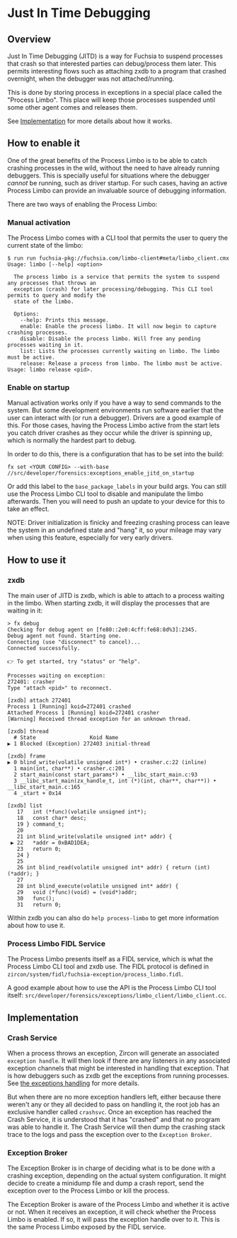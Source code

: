 # Just In Time Debugging

## Overview

Just In Time Debugging (JITD) is a way for Fuchsia to suspend processes that crash so that
interested parties can debug/process them later. This permits interesting flows such as attaching
zxdb to a program that crashed overnight, when the debugger was not attached/running.

This is done by storing process in exceptions in a special place called the "Process Limbo". This
place will keep those processes suspended until some other agent comes and releases them.

See [Implementation](#implementation) for more details about how it works.

## How to enable it

One of the great benefits of the Process Limbo is to be able to catch crashing processes in the
wild, without the need to have already running debuggers. This is specially useful for situations
where the debugger *cannot* be running, such as driver startup. For such cases, having an active
Process Limbo can provide an invaluable source of debugging information.

There are two ways of enabling the Process Limbo:

### Manual activation

The Process Limbo comes with a CLI tool that permits the user to query the current state of the
limbo:

```
$ run run fuchsia-pkg://fuchsia.com/limbo-client#meta/limbo_client.cmx
Usage: limbo [--help] <option>

  The process limbo is a service that permits the system to suspend any processes that throws an
  exception (crash) for later processing/debugging. This CLI tool permits to query and modify the
  state of the limbo.

  Options:
    --help: Prints this message.
    enable: Enable the process limbo. It will now begin to capture crashing processes.
    disable: Disable the process limbo. Will free any pending processes waiting in it.
    list: Lists the processes currently waiting on limbo. The limbo must be active.
    release: Release a process from limbo. The limbo must be active. Usage: limbo release <pid>.
```

### Enable on startup

Manual activation works only if you have a way to send commands to the system. But some development
environments run software earlier that the user can interact with (or run a debugger). Drivers are a
good example of this. For those cases, having the Process Limbo active from the start lets you catch
driver crashes as they occur while the driver is spinning up, which is normally the hardest part to
debug.

In order to do this, there is a configuration that has to be set into the build:

```
fx set <YOUR CONFIG> --with-base //src/developer/forensics:exceptions_enable_jitd_on_startup
```

Or add this label to the `base_package_labels` in your build args. You can still use the Process
Limbo CLI tool to disable and manipulate the limbo afterwards. Then you will need to push an update
to your device for this to take an effect.

NOTE: Driver initialization is finicky and freezing crashing process can leave the system in an
undefined state and "hang" it, so your mileage may vary when using this feature, especially for very
early drivers.

## How to use it

### zxdb

The main user of JITD is zxdb, which is able to attach to a process waiting in the limbo. When
starting zxdb, it will display the processes that are waiting in it:

```
> fx debug
Checking for debug agent on [fe80::2e0:4cff:fe68:8d%3]:2345.
Debug agent not found. Starting one.
Connecting (use "disconnect" to cancel)...
Connected successfully.

👉 To get started, try "status" or "help".

Processes waiting on exception:
272401: crasher
Type "attach <pid>" to reconnect.

[zxdb] attach 272401
Process 1 [Running] koid=272401 crashed
Attached Process 1 [Running] koid=272401 crasher
[Warning] Received thread exception for an unknown thread.

[zxdb] thread
  # State                 Koid Name
▶ 1 Blocked (Exception) 272403 initial-thread

[zxdb] frame
▶ 0 blind_write(volatile unsigned int*) • crasher.c:22 (inline)
  1 main(int, char**) • crasher.c:201
  2 start_main(const start_params*) • __libc_start_main.c:93
  3 __libc_start_main(zx_handle_t, int (*)(int, char**, char**)) • __libc_start_main.c:165
  4 _start + 0x14

[zxdb] list
   17   int (*func)(volatile unsigned int*);
   18   const char* desc;
   19 } command_t;
   20
   21 int blind_write(volatile unsigned int* addr) {
 ▶ 22   *addr = 0xBAD1DEA;
   23   return 0;
   24 }
   25
   26 int blind_read(volatile unsigned int* addr) { return (int)(*addr); }
   27
   28 int blind_execute(volatile unsigned int* addr) {
   29   void (*func)(void) = (void*)addr;
   30   func();
   31   return 0;
```

Within zxdb you can also do `help process-limbo` to get more information about how to use it.

### Process Limbo FIDL Service

The Process Limbo presents itself as a FIDL service, which is what the Process Limbo CLI tool and
zxdb use. The FIDL protocol is defined in `zircon/system/fidl/fuchsia-exception/process_limbo.fidl`.

A good example about how to use the API is the Process Limbo CLI tool itself: `src/developer/forensics/exceptions/limbo_client/limbo_client.cc`.

## Implementation

### Crash Service

When a process throws an exception, Zircon will generate an associated `exception handle`. It will
then look if there are any listeners in any associated exception channels that might be interested
in handling that exception. That is how debuggers such as zxdb get the exceptions from running
processes. See [the exceptions handling](/docs/concepts/kernel/exceptions.md) for more details.

But when there are no more exception handlers left, either because there weren't any or they all
decided to pass on handling it, the root job has an exclusive handler called `crashsvc`. Once an
exception has reached the Crash Service, it is understood that it has "crashed" and that no program
was able to handle it. The Crash Service will then dump the crashing stack trace to the logs and
pass the exception over to the `Exception Broker`.

### Exception Broker

The Exception Broker is in charge of deciding what is to be done with a crashing exception,
depending on the actual system configuration. It might decide to create a minidump file and dump a
crash report, send the exception over to the Process Limbo or kill the process.

The Exception Broker is aware of the Process Limbo and whether it is active or not. When it receives
an exception, it will check whether the Process Limbo is enabled. If so, it will pass the exception
handle over to it. This is the same Process Limbo exposed by the FIDL service.
